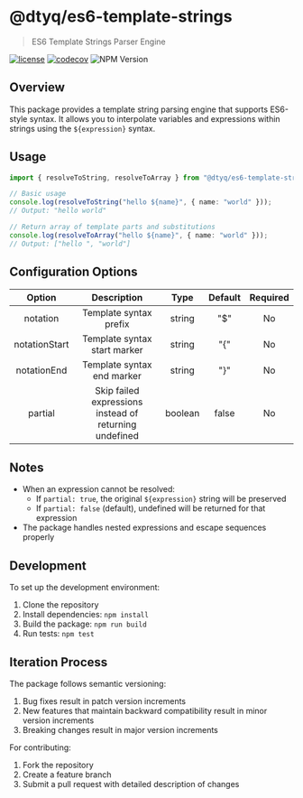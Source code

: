 # @dtyq/es6-template-strings

> ES6 Template Strings Parser Engine

[![license][license-badge]][license-link]
[![codecov][codecov-badge]][codecov-link]
![NPM Version](https://img.shields.io/npm/v/@dtyq/es6-template-strings)

[license-badge]: https://img.shields.io/badge/license-apache2-blue.svg
[license-link]: LICENSE
[codecov-badge]: https://codecov.io/gh/dtyq/es6-template-strings/branch/master/graph/badge.svg
[codecov-link]: https://codecov.io/gh/dtyq/es6-template-strings

## Overview

This package provides a template string parsing engine that supports ES6-style syntax. It allows you to interpolate variables and expressions within strings using the `${expression}` syntax.

## Usage

```typescript
import { resolveToString, resolveToArray } from "@dtyq/es6-template-strings";

// Basic usage
console.log(resolveToString("hello ${name}", { name: "world" }));
// Output: "hello world"

// Return array of template parts and substitutions
console.log(resolveToArray("hello ${name}", { name: "world" }));
// Output: ["hello ", "world"]
```

## Configuration Options

| Option | Description | Type | Default | Required |
|:------:|:----------:|:----:|:-------:|:--------:|
| notation | Template syntax prefix | string | "$" | No |
| notationStart | Template syntax start marker | string | "{" | No |
| notationEnd | Template syntax end marker | string | "}" | No |
| partial | Skip failed expressions instead of returning undefined | boolean | false | No |

## Notes

- When an expression cannot be resolved:
  - If `partial: true`, the original `${expression}` string will be preserved
  - If `partial: false` (default), undefined will be returned for that expression
- The package handles nested expressions and escape sequences properly

## Development

To set up the development environment:

1. Clone the repository
2. Install dependencies: `npm install`
3. Build the package: `npm run build`
4. Run tests: `npm test`

## Iteration Process

The package follows semantic versioning:

1. Bug fixes result in patch version increments
2. New features that maintain backward compatibility result in minor version increments
3. Breaking changes result in major version increments

For contributing:
1. Fork the repository
2. Create a feature branch
3. Submit a pull request with detailed description of changes

